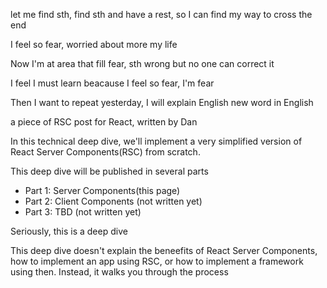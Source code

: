 let me find sth, find sth and have a rest, so I can find my way to cross the end

I feel so fear, worried about more my life

Now I'm at area that fill fear, sth wrong but no one can correct it

I feel I must learn beacause I feel so fear, I'm fear

Then I want to repeat yesterday, I will explain English new word in English

a piece of RSC post for React, written by Dan

In this technical deep dive, we'll implement a very simplified version of React Server Components(RSC) from scratch.

This deep dive will be published in several parts

- Part 1: Server Components(this page)
- Part 2: Client Components (not written yet)
- Part 3: TBD (not written yet)

Seriously, this is a deep dive

This deep dive doesn't explain the beneefits of React Server Components, how to implement an app using RSC, or how to implement a framework using then. Instead, it walks you through the process
